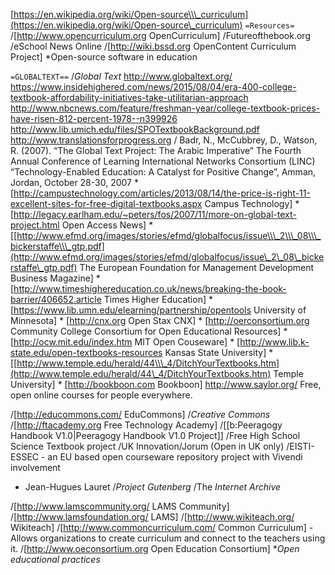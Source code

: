 [https://en.wikipedia.org/wiki/Open-source\\\_curriculum](https://en.wikipedia.org/wiki/Open-source\_curriculum)
`=Resources=` /\[<http://www.opencurriculum.org> OpenCurriculum\]
/Futureofthebook.org /eSchool News Online /\[<http://wiki.bssd.org>
OpenContent Curriculum Project\] \*Open-source software in education

`=GLOBALTEXT==` /*Global Text* <http://www.globaltext.org/>
<https://www.insidehighered.com/news/2015/08/04/era-400-college-textbook-affordability-initiatives-take-utilitarian-approach>
<http://www.nbcnews.com/feature/freshman-year/college-textbook-prices-have-risen-812-percent-1978--n399926>
<http://www.lib.umich.edu/files/SPOTextbookBackground.pdf>
<http://www.translationsforprogress.org> / Badr, N., McCubbrey, D.,
Watson, R. (2007). “The Global Text Project: The Arabic Imperative” The
Fourth Annual Conference of Learning International Networks Consortium
(LINC) “Technology-Enabled Education: A Catalyst for Positive Change”,
Amman, Jordan, October 28-30, 2007 \*
\[<http://campustechnology.com/articles/2013/08/14/the-price-is-right-11-excellent-sites-for-free-digital-textbooks.aspx>
Campus Technology\] \*
\[<http://legacy.earlham.edu/~peters/fos/2007/11/more-on-global-text-project.html>
Open Access News\] \*
\[[http://www.efmd.org/images/stories/efmd/globalfocus/issue\\\_2\\\_08\\\_bickerstaffe\\\_gtp.pdf](http://www.efmd.org/images/stories/efmd/globalfocus/issue\_2\_08\_bickerstaffe\_gtp.pdf)
The European Foundation for Management Development Business Magazine\]
\*
\[<http://www.timeshighereducation.co.uk/news/breaking-the-book-barrier/406652.article>
Times Higher Education\] \*
\[<https://www.lib.umn.edu/elearning/partnership/opentools> University
of Minnesota\] \* \[<http://cnx.org> Open Stax CNX\] \*
\[<http://oerconsortium.org> Community College Consortium for Open
Educational Resources\] \* \[<http://ocw.mit.edu/index.htm> MIT Open
Couseware\] \* \[<http://www.lib.k-state.edu/open-textbooks-resources>
Kansas State University\] \*
\[[http://www.temple.edu/herald/44\\\_4/DitchYourTextbooks.htm](http://www.temple.edu/herald/44\_4/DitchYourTextbooks.htm)
Temple University\] \* \[<http://bookboon.com> Bookboon\]
<http://www.saylor.org/> Free, open online courses for people
everywhere.

/\[<http://educommons.com/> EduCommons\] /*Creative Commons*
/\[<http://ftacademy.org> Free Technology Academy\] /\[\[b:Peeragogy
Handbook V1.0|Peeragogy Handbook V1.0 Project\]\] /Free High School
Science Textbook project /UK Innovation/Jorum (Open in UK only)
/EISTI-ESSEC - an EU based open courseware repository project with
Vivendi involvement
-   Jean-Hugues Lauret /*Project Gutenberg* /The *Internet Archive*

/\[<http://www.lamscommunity.org/> LAMS Community\]
/\[<http://www.lamsfoundation.org/> LAMS\]
/\[<http://www.wikiteach.org/> Wikiteach\]
/\[<http://www.commoncurriculum.com/> Common Curriculum\] - Allows
organizations to create curriculum and connect to the teachers using it.
/\[<http://www.oeconsortium.org> Open Education Consortium\]
\**Open educational practices*
